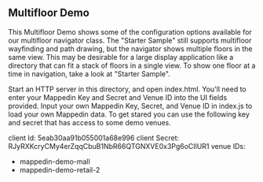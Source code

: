 Multifloor Demo
-----------

This Multifloor Demo shows some of the configuration options available for our multifloor navigator class. The "Starter Sample" still supports multifloor wayfinding and path drawing, but the navigator shows multiple floors in the same view. This may be desirable for a large display application like a directory that can fit a stack of floors in a single view. To show one floor at a time in navigation, take a look at "Starter Sample".

Start an HTTP server in this directory, and open index.html. You'll need to enter your Mappedin Key and Secret and Venue ID into the UI fields provided. Input your own Mappedin Key, Secret, and Venue ID in index.js to load your own Mappedin data. To get stared you can use the following key and secret that has access to some demo venues.

client Id: 5eab30aa91b055001a68e996
client Secret: RJyRXKcryCMy4erZqqCbuB1NbR66QTGNXVE0x3Pg6oCIlUR1
venue IDs:
- mappedin-demo-mall
- mappedin-demo-retail-2
